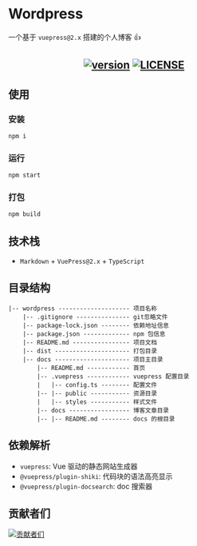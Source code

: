 # Wordpress

一个基于 `vuepress@2.x` 搭建的个人博客 👍

<h2 align="center">
    <a href="http://wordpress.biaov.cn/"><img src="https://shields.io/github/v/release/biaov/wordpress.svg?logo=github&label=版本" alt="version" /></a>
    <a href="https://github.com/biaov/wordpress/blob/main/LICENSE"><img src="https://img.shields.io/github/license/biaov/wordpress.svg" alt="LICENSE" /></a>
</h2>

## 使用

### 安装

```sh
npm i
```

### 运行

```sh
npm start
```

### 打包

```sh
npm build
```

## 技术栈

- `Markdown` + `VuePress@2.x` + `TypeScript`

## 目录结构

```MD
|-- wordpress -------------------- 项目名称
    |-- .gitignore --------------- git忽略文件
    |-- package-lock.json -------- 依赖地址信息
    |-- package.json ------------- npm 包信息
    |-- README.md ---------------- 项目文档
    |-- dist --------------------- 打包目录
    |-- docs --------------------- 项目主目录
        |-- README.md ------------ 首页
        |-- .vuepress ------------ vuepress 配置目录
        |   |-- config.ts -------- 配置文件
        |-- |-- public ----------- 资源目录
        |   |-- styles ----------- 样式文件
        |-- docs ----------------- 博客文章目录
        |-- |-- README.md -------- docs 的根目录
```

## 依赖解析

- `vuepress`: Vue 驱动的静态网站生成器
- `@vuepress/plugin-shiki`: 代码块的语法高亮显示
- `@vuepress/plugin-docsearch`: doc 搜索器

## 贡献者们

[![贡献者们](https://contrib.rocks/image?repo=biaov/wordpress)](https://github.com/biaov/wordpress/graphs/contributors)

